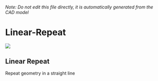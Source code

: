 ###### Note: Do not edit this file directly, it is automatically generated from the CAD model

# Linear-Repeat

![](/project.svg)

## Linear Repeat


Repeat geometry in a straight line


